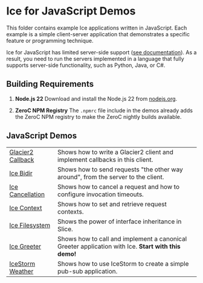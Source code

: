 # Ice for JavaScript Demos

This folder contains example Ice applications written in JavaScript. Each example is a simple client-server application
that demonstrates a specific feature or programming technique.

Ice for JavaScript has limited server-side support ([see documentation][1]). As a result, you need to run the servers
implemented in a language that fully supports server-side functionality, such as Python, Java, or C#.

## Building Requirements

1. **Node.js 22**
   Download and install the Node.js 22 from
   [nodejs.org](https://nodejs.org/en/download).

2. **ZeroC NPM Registry**
   The `.npmrc` file include in the demos already adds the ZeroC NPM registry to make
   the ZeroC nightly builds available.

## JavaScript Demos

|                                           |                                                                                                     |
| ----------------------------------------- | --------------------------------------------------------------------------------------------------- |
| [Glacier2 Callback](./Glacier2/callback/) | Shows how to write a Glacier2 client and implement callbacks in this client.                        |
| [Ice Bidir](./Ice/bidir/)                 | Shows how to send requests "the other way around", from the server to the client.                   |
| [Ice Cancellation](./Ice/cancellation/)   | Shows how to cancel a request and how to configure invocation timeouts.                             |
| [Ice Context](./Ice/context/)             | Shows how to set and retrieve request contexts.                                                     |
| [Ice Filesystem](./Ice/filesystem/)       | Shows the power of interface inheritance in Slice.                                                  |
| [Ice Greeter](./Ice/greeter/)             | Shows how to call and implement a canonical Greeter application with Ice. **Start with this demo!** |
| [IceStorm Weather](./IceStorm/Weather/)   | Shows how to use IceStorm to create a simple pub-sub application.                                   |

[1]: https://doc.zeroc.com/ice/3.7/language-mappings/javascript-mapping
